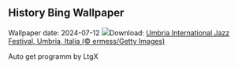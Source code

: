 ## History Bing Wallpaper
Wallpaper date: 2024-07-12
![](https://www.bing.com/th?id=OHR.UmbriaInternationalJazz_IT-IT2914317092_UHD.jpg&w=1000)Download: [Umbria International Jazz Festival, Umbria, Italia (© ermess/Getty Images)](https://www.bing.com/th?id=OHR.UmbriaInternationalJazz_IT-IT2914317092_UHD.jpg)

Auto get programm by LtgX
